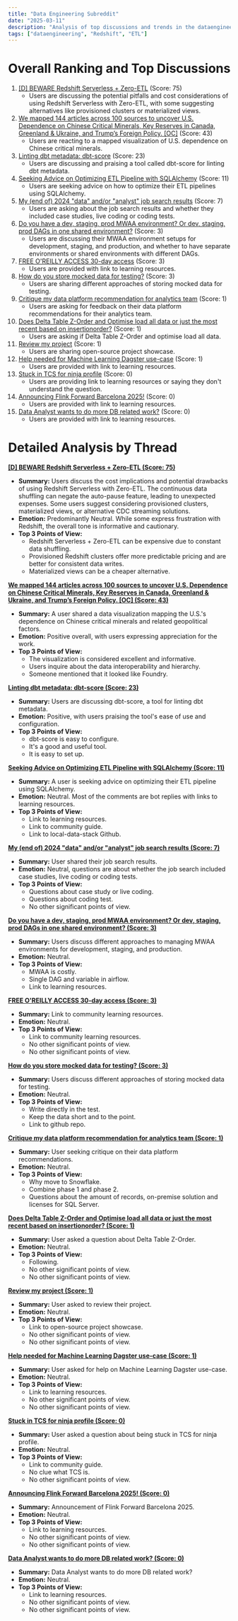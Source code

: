 ```yaml
---
title: "Data Engineering Subreddit"
date: "2025-03-11"
description: "Analysis of top discussions and trends in the dataengineering subreddit"
tags: ["dataengineering", "Redshift", "ETL"]
---
```


# Overall Ranking and Top Discussions
1.  [[D] BEWARE Redshift Serverless + Zero-ETL](https://www.reddit.com/r/dataengineering/comments/1j8sflb/beware_redshift_serverless_zeroetl/) (Score: 75)
    *   Users are discussing the potential pitfalls and cost considerations of using Redshift Serverless with Zero-ETL, with some suggesting alternatives like provisioned clusters or materialized views.
2.  [We mapped 144 articles across 100 sources to uncover U.S. Dependence on Chinese Critical Minerals, Key Reserves in Canada, Greenland & Ukraine, and Trump’s Foreign Policy. [OC]](https://i.redd.it/5qcbc9ox73oe1.png) (Score: 43)
    *   Users are reacting to a mapped visualization of U.S. dependence on Chinese critical minerals.
3.  [Linting dbt metadata: dbt-score](https://www.reddit.com/r/dataengineering/comments/1j8r55t/linting_dbt_metadata_dbtscore/) (Score: 23)
    *   Users are discussing and praising a tool called dbt-score for linting dbt metadata.
4.  [Seeking Advice on Optimizing ETL Pipeline with SQLAlchemy](https://www.reddit.com/r/dataengineering/comments/1j8r9v7/seeking_advice_on_optimizing_etl_pipeline_with/) (Score: 11)
    *   Users are seeking advice on how to optimize their ETL pipelines using SQLAlchemy.
5.  [My (end of) 2024 "data" and/or "analyst" job search results](https://imgur.com/a/olkhKik) (Score: 7)
    *   Users are asking about the job search results and whether they included case studies, live coding or coding tests.
6.  [Do you have a dev, staging, prod MWAA environment? Or dev, staging, prod DAGs in one shared environment?](https://www.reddit.com/r/dataengineering/comments/1j8u93o/do_you_have_a_dev_staging_prod_mwaa_environment/) (Score: 3)
    *   Users are discussing their MWAA environment setups for development, staging, and production, and whether to have separate environments or shared environments with different DAGs.
7.  [FREE O'REILLY ACCESS 30-day access](https://www.reddit.com/r/dataengineering/comments/1j8wkzc/free_oreilly_access_30day_access/) (Score: 3)
    *   Users are provided with link to learning resources.
8.  [How do you store mocked data for testing?](https://www.reddit.com/r/dataengineering/comments/1j8z2m8/how_do_you_store_mocked_data_for_testing/) (Score: 3)
    *   Users are sharing different approaches of storing mocked data for testing.
9.  [Critique my data platform recommendation for analytics team](https://www.reddit.com/r/dataengineering/comments/1j8to8h/critique_my_data_platform_recommendation_for/) (Score: 1)
    *   Users are asking for feedback on their data platform recommendations for their analytics team.
10. [Does Delta Table Z-Order and Optimise load all data or just the most recent based on insertionorder?](https://www.reddit.com/r/dataengineering/comments/1j8yucw/does_delta_table_zorder_and_optimise_load_all/) (Score: 1)
    *   Users are asking if Delta Table Z-Order and optimise load all data.
11. [Review my project](https://www.reddit.com/r/dataengineering/comments/1j8znm9/review_my_project/) (Score: 1)
    *   Users are sharing open-source project showcase.
12. [Help needed for Machine Learning Dagster use-case](https://www.reddit.com/r/dataengineering/comments/1j8zo7x/help_needed_for_machine_learning_dagster_usecase/) (Score: 1)
    *   Users are provided with link to learning resources.
13. [Stuck in TCS for ninja profile](https://www.reddit.com/r/dataengineering/comments/1j8vtwx/stuck_in_tcs_for_ninja_profile/) (Score: 0)
    *   Users are providing link to learning resources or saying they don't understand the question.
14. [Announcing Flink Forward Barcelona 2025!](https://www.reddit.com/r/dataengineering/comments/1j8x1b7/announcing_flink_forward_barcelona_2025/) (Score: 0)
    *   Users are provided with link to learning resources.
15. [Data Analyst wants to do more DB related work?](https://www.reddit.com/r/dataengineering/comments/1j8x1nf/data_analyst_wants_to_do_more_db_related_work/) (Score: 0)
    *   Users are provided with link to learning resources.

# Detailed Analysis by Thread
**[[D] BEWARE Redshift Serverless + Zero-ETL (Score: 75)](https://www.reddit.com/r/dataengineering/comments/1j8sflb/beware_redshift_serverless_zeroetl/)**
*   **Summary:** Users discuss the cost implications and potential drawbacks of using Redshift Serverless with Zero-ETL. The continuous data shuffling can negate the auto-pause feature, leading to unexpected expenses. Some users suggest considering provisioned clusters, materialized views, or alternative CDC streaming solutions.
*   **Emotion:** Predominantly Neutral. While some express frustration with Redshift, the overall tone is informative and cautionary.
*   **Top 3 Points of View:**
    *   Redshift Serverless + Zero-ETL can be expensive due to constant data shuffling.
    *   Provisioned Redshift clusters offer more predictable pricing and are better for consistent data writes.
    *   Materialized views can be a cheaper alternative.

**[We mapped 144 articles across 100 sources to uncover U.S. Dependence on Chinese Critical Minerals, Key Reserves in Canada, Greenland & Ukraine, and Trump’s Foreign Policy. [OC] (Score: 43)](https://i.redd.it/5qcbc9ox73oe1.png)**
*   **Summary:** A user shared a data visualization mapping the U.S.'s dependence on Chinese critical minerals and related geopolitical factors.
*   **Emotion:** Positive overall, with users expressing appreciation for the work.
*   **Top 3 Points of View:**
    *   The visualization is considered excellent and informative.
    *   Users inquire about the data interoperability and hierarchy.
    *   Someone mentioned that it looked like Foundry.

**[Linting dbt metadata: dbt-score (Score: 23)](https://www.reddit.com/r/dataengineering/comments/1j8r55t/linting_dbt_metadata_dbtscore/)**
*   **Summary:** Users are discussing dbt-score, a tool for linting dbt metadata.
*   **Emotion:** Positive, with users praising the tool's ease of use and configuration.
*   **Top 3 Points of View:**
    *   dbt-score is easy to configure.
    *   It's a good and useful tool.
    *   It is easy to set up.

**[Seeking Advice on Optimizing ETL Pipeline with SQLAlchemy (Score: 11)](https://www.reddit.com/r/dataengineering/comments/1j8r9v7/seeking_advice_on_optimizing_etl_pipeline_with/)**
*   **Summary:** A user is seeking advice on optimizing their ETL pipeline using SQLAlchemy.
*   **Emotion:** Neutral. Most of the comments are bot replies with links to learning resources.
*   **Top 3 Points of View:**
    *   Link to learning resources.
    *   Link to community guide.
    *   Link to local-data-stack Github.

**[My (end of) 2024 "data" and/or "analyst" job search results (Score: 7)](https://imgur.com/a/olkhKik)**
*   **Summary:** User shared their job search results.
*   **Emotion:** Neutral, questions are about whether the job search included case studies, live coding or coding tests.
*   **Top 3 Points of View:**
    *   Questions about case study or live coding.
    *   Questions about coding test.
    *   No other significant points of view.

**[Do you have a dev, staging, prod MWAA environment? Or dev, staging, prod DAGs in one shared environment? (Score: 3)](https://www.reddit.com/r/dataengineering/comments/1j8u93o/do_you_have_a_dev_staging_prod_mwaa_environment/)**
*   **Summary:** Users discuss different approaches to managing MWAA environments for development, staging, and production.
*   **Emotion:** Neutral.
*   **Top 3 Points of View:**
    *   MWAA is costly.
    *   Single DAG and variable in airflow.
    *   Link to learning resources.

**[FREE O'REILLY ACCESS 30-day access (Score: 3)](https://www.reddit.com/r/dataengineering/comments/1j8wkzc/free_oreilly_access_30day_access/)**
*   **Summary:** Link to community learning resources.
*   **Emotion:** Neutral.
*   **Top 3 Points of View:**
    *   Link to community learning resources.
    *   No other significant points of view.
    *   No other significant points of view.

**[How do you store mocked data for testing? (Score: 3)](https://www.reddit.com/r/dataengineering/comments/1j8z2m8/how_do_you_store_mocked_data_for_testing/)**
*   **Summary:** Users discuss different approaches of storing mocked data for testing.
*   **Emotion:** Neutral.
*   **Top 3 Points of View:**
    *   Write directly in the test.
    *   Keep the data short and to the point.
    *   Link to github repo.

**[Critique my data platform recommendation for analytics team (Score: 1)](https://www.reddit.com/r/dataengineering/comments/1j8to8h/critique_my_data_platform_recommendation_for/)**
*   **Summary:** User seeking critique on their data platform recommendations.
*   **Emotion:** Neutral.
*   **Top 3 Points of View:**
    *   Why move to Snowflake.
    *   Combine phase 1 and phase 2.
    *   Questions about the amount of records, on-premise solution and licenses for SQL Server.

**[Does Delta Table Z-Order and Optimise load all data or just the most recent based on insertionorder? (Score: 1)](https://www.reddit.com/r/dataengineering/comments/1j8yucw/does_delta_table_zorder_and_optimise_load_all/)**
*   **Summary:** User asked a question about Delta Table Z-Order.
*   **Emotion:** Neutral.
*   **Top 3 Points of View:**
    *   Following.
    *   No other significant points of view.
    *   No other significant points of view.

**[Review my project (Score: 1)](https://www.reddit.com/r/dataengineering/comments/1j8znm9/review_my_project/)**
*   **Summary:** User asked to review their project.
*   **Emotion:** Neutral.
*   **Top 3 Points of View:**
    *   Link to open-source project showcase.
    *   No other significant points of view.
    *   No other significant points of view.

**[Help needed for Machine Learning Dagster use-case (Score: 1)](https://www.reddit.com/r/dataengineering/comments/1j8zo7x/help_needed_for_machine_learning_dagster_usecase/)**
*   **Summary:** User asked for help on Machine Learning Dagster use-case.
*   **Emotion:** Neutral.
*   **Top 3 Points of View:**
    *   Link to learning resources.
    *   No other significant points of view.
    *   No other significant points of view.

**[Stuck in TCS for ninja profile (Score: 0)](https://www.reddit.com/r/dataengineering/comments/1j8vtwx/stuck_in_tcs_for_ninja_profile/)**
*   **Summary:** User asked a question about being stuck in TCS for ninja profile.
*   **Emotion:** Neutral.
*   **Top 3 Points of View:**
    *   Link to community guide.
    *   No clue what TCS is.
    *   No other significant points of view.

**[Announcing Flink Forward Barcelona 2025! (Score: 0)](https://www.reddit.com/r/dataengineering/comments/1j8x1b7/announcing_flink_forward_barcelona_2025/)**
*   **Summary:** Announcement of Flink Forward Barcelona 2025.
*   **Emotion:** Neutral.
*   **Top 3 Points of View:**
    *   Link to learning resources.
    *   No other significant points of view.
    *   No other significant points of view.

**[Data Analyst wants to do more DB related work? (Score: 0)](https://www.reddit.com/r/dataengineering/comments/1j8x1nf/data_analyst_wants_to_do_more_db_related_work/)**
*   **Summary:** Data Analyst wants to do more DB related work?
*   **Emotion:** Neutral.
*   **Top 3 Points of View:**
    *   Link to learning resources.
    *   No other significant points of view.
    *   No other significant points of view.
